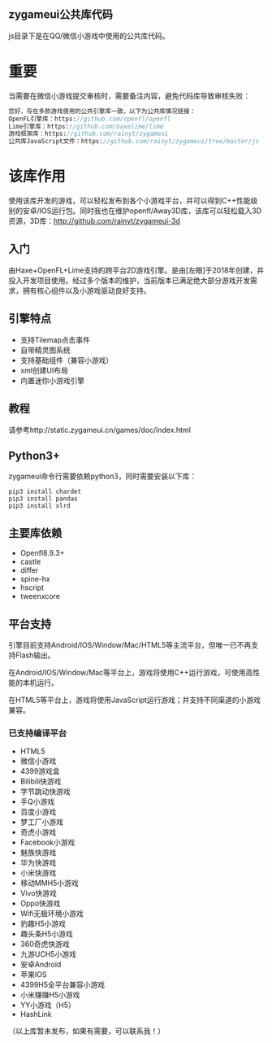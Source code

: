 [dir]:doc

## zygameui公共库代码
js目录下是在QQ/微信小游戏中使用的公共库代码。

# 重要

当需要在微信小游戏提交审核时，需要备注内容，避免代码库导致审核失败：

```haxe
您好，存在多款游戏使用的公共引擎库一致，以下为公共库情况链接：
OpenFL引擎库：https://github.com/openfl/openfl
Lime引擎库：https://github.com/haxelime/lime
游戏框架库：https://github.com/rainyt/zygameui
公共库JavaScript文件：https://github.com/rainyt/zygameui/tree/master/js
```

# 该库作用

使用该库开发的游戏，可以轻松发布到各个小游戏平台，并可以得到C++性能级别的安卓/IOS运行包。同时我也在维护openfl/Away3D库，该库可以轻松载入3D资源，3D库：http://github.com/rainyt/zygameui-3d 

## 入门

由Haxe+OpenFL+Lime支持的跨平台2D游戏引擎。是由[左眼]于2018年创建，并投入开发项目使用。经过多个版本的维护，当前版本已满足绝大部分游戏开发需求，拥有核心组件以及小游戏驱动良好支持。

## 引擎特点

- 支持Tilemap点击事件
- 自带精灵图系统
- 支持基础组件（兼容小游戏）
- xml创建UI布局
- 内置迷你小游戏引擎

## 教程

请参考http://static.zygameui.cn/games/doc/index.html

## Python3+
zygameui命令行需要依赖python3，同时需要安装以下库：
```shell 
pip3 install chardet
pip3 install pandas
pip3 install xlrd
```

## 主要库依赖
- Openfl8.9.3+
- castle
- differ
- spine-hx
- hscript
- tweenxcore

## 平台支持

引擎目前支持Android/IOS/Window/Mac/HTML5等主流平台，但唯一已不再支持Flash输出。

在Android/IOS/Window/Mac等平台上，游戏将使用C++运行游戏，可使用高性能的本机运行。

在HTML5等平台上，游戏将使用JavaScript运行游戏；并支持不同渠道的小游戏兼容。

### 已支持编译平台
- HTML5
- 微信小游戏
- 4399游戏盒
- Bilibili快游戏
- 字节跳动快游戏
- 手Q小游戏
- 百度小游戏
- 梦工厂小游戏
- 奇虎小游戏
- Facebook小游戏
- 魅族快游戏
- 华为快游戏
- 小米快游戏
- 移动MMH5小游戏
- Vivo快游戏
- Oppo快游戏
- Wifi无极环境小游戏
- 豹趣H5小游戏
- 趣头条H5小游戏
- 360奇虎快游戏
- 九游UCH5小游戏
- 安卓Android
- 苹果IOS
- 4399H5全平台兼容小游戏
- 小米赚赚H5小游戏
- YY小游戏（H5）
- HashLink

（以上库暂未发布，如果有需要，可以联系我！）
